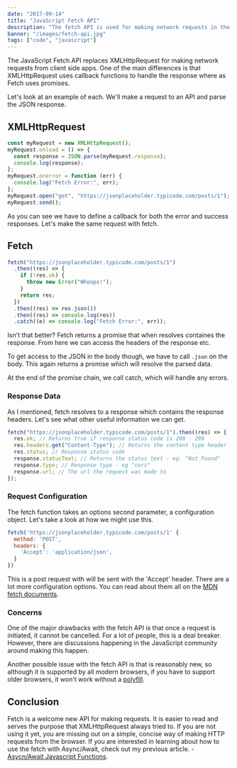 ```yaml
---
date: "2017-09-14"
title: "JavaScript Fetch API"
description: "The fetch API is used for making network requests in the browser. In this article we'll learn how it works"
banner: "/images/fetch-api.jpg"
tags: ["code", "javascript"]
---
```


The JavaScript Fetch API replaces XMLHttpRequest for making network requests from client side apps. One of the main differences is that XMLHttpRequest uses callback functions to handle the response where as Fetch uses promises.

Let's look at an example of each. We'll make a request to an API and parse the JSON response.

## XMLHttpRequest

```javascript
const myRequest = new XMLHttpRequest();
myRequest.onload = () => {
  const response = JSON.parse(myRequest.response);
  console.log(response);
};
myRequest.onerror = function (err) {
  console.log("Fetch Error:", err);
};
myRequest.open("get", "https://jsonplaceholder.typicode.com/posts/1");
myRequest.send();
```

As you can see we have to define a callback for both the error and success responses. Let's make the same request with fetch.

## Fetch

```javascript
fetch("https://jsonplaceholder.typicode.com/posts/1")
  .then((res) => {
    if (!res.ok) {
      throw new Error("Whoops!");
    }
    return res;
  })
  .then((res) => res.json())
  .then((res) => console.log(res))
  .catch((e) => console.log("Fetch Error:", err));
```

Isn't that better? Fetch returns a promise that when resolves containes the response. From here we can access the headers of the response etc.

To get access to the JSON in the body though, we have to call `.json` on the body. This again returns a promise which will resolve the parsed data.

At the end of the promise chain, we call catch, which will handle any errors.

### Response Data

As I mentioned, fetch resolves to a response which contains the response headers. Let's see what other useful information we can get.

```javascript
fetch("https://jsonplaceholder.typicode.com/posts/1").then((res) => {
  res.ok; // Returns true if response status code is 200 - 299
  res.headers.get("Content-Type"); // Returns the content type header
  res.status; // Response status code
  response.statusText; // Returns the status text - eg. "Not Found"
  response.type; // Response type - eg "cors"
  response.url; // The url the request was made to
});
```

### Request Configuration

The fetch function takes an options second parameter, a configuration object. Let's take a look at how we might use this.

```javascript
fetch('https://jsonplaceholder.typicode.com/posts/1' {
  method: 'POST',
  headers: {
    'Accept': 'application/json',
  }
})
```

This is a post request with will be sent with the 'Accept' header. There are a lot more configuration options. You can read about them all on the [MDN fetch documents](https://developer.mozilla.org/en-US/docs/Web/API/Fetch_API/Using_Fetch).

### Concerns

One of the major drawbacks with the fetch API is that once a request is initiated, it cannot be cancelled. For a lot of people, this is a deal breaker. However, there are discussions happening in the JavaScript community around making this happen.

Another possible issue with the fetch API is that is reasonably new, so although it is supported by all modern browsers, if you have to support older browsers, it won't work without a [polyfill](https://github.com/github/fetch).

## Conclusion

Fetch is a welcome new API for making requests. It is easier to read and serves the purpose that XMLHttpRequest always tried to. If you are not using it yet, you are missing out on a simple, concise way of making HTTP requests from the browser. If you are interested in learning about how to use the fetch with Async/Await, check out my previous article. - [Asycn/Await Javascript Functions](/posts/async-await/).

